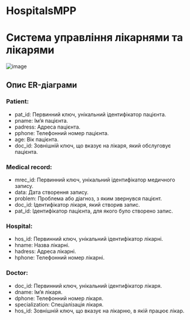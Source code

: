 # HospitalsMPP

# Система управління лікарнями та лікарями

![image](https://github.com/CS31IvanK/HospitalsMPP/assets/144357899/e70eae23-dfb4-4bb2-8a06-0a10af5ab9ca)

## **Опис ER-діаграми**

### Patient:
- pat_id: Первинний ключ, унікальний ідентифікатор пацієнта.
- pname: Ім’я пацієнта.
- padress: Адреса пацієнта.
- pphone: Телефонний номер пацієнта.
- age: Вік пацієнта.
- doc_id: Зовнішній ключ, що вказує на лікаря, який обслуговує пацієнта.
### Medical record: 
- mrec_id: Первинний ключ, унікальний ідентифікатор медичного запису.
- data: Дата створення запису.
- problem: Проблема або діагноз, з яким звернувся пацієнт.
- doc_id: Ідентифікатор лікаря, який створив запис.
- pat_id: Ідентифікатор пацієнта, для якого було створено запис.
### Hospital: 
- hos_id: Первинний ключ, унікальний ідентифікатор лікарні.
- hname: Назва лікарні.
- hadress: Адреса лікарні.
- hphone: Телефонний номер лікарні.
### Doctor: 
- doc_id: Первинний ключ, унікальний ідентифікатор лікаря.
- dname: Ім’я лікаря.
- dphone: Телефонний номер лікаря.
- specialization: Спеціалізація лікаря.
- hos_id: Зовнішній ключ, що вказує на лікарню, в якій працює лікар.
